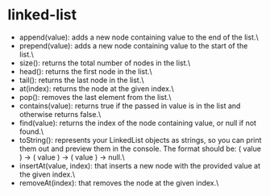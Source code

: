 # linked-list

- append(value): adds a new node containing value to the end of the list.\
- prepend(value): adds a new node containing value to the start of the list.\
- size(): returns the total number of nodes in the list.\
- head(): returns the first node in the list.\
- tail(): returns the last node in the list.\
- at(index): returns the node at the given index.\
- pop(): removes the last element from the list.\
- contains(value): returns true if the passed in value is in the list and otherwise returns false.\
- find(value): returns the index of the node containing value, or null if not found.\
- toString(): represents your LinkedList objects as strings, so you can print them out and preview them in the console. The format should be: ( value ) -> ( value ) -> ( value ) -> null.\
- insertAt(value, index): that inserts a new node with the provided value at the given index.\
- removeAt(index): that removes the node at the given index.\
